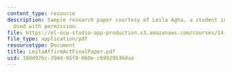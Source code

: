 ```yaml
---
content_type: resource
description: Sample research paper courtesy of Leila Agha, a student in the class.
  Used with permission.
file: https://ol-ocw-studio-app-production.s3.amazonaws.com/courses/14-33-economics-research-and-communication-spring-2005/180d976c394d95f8860ec69929536daa_LeilaAffirmActFinalPaper.pdf
file_type: application/pdf
resourcetype: Document
title: LeilaAffirmActFinalPaper.pdf
uid: 180d976c-394d-95f8-860e-c69929536daa
---
```

